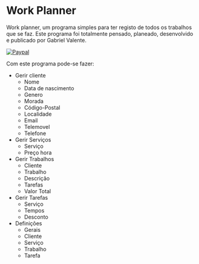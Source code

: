 # Work Planner
Work planner, um programa simples para ter registo de todos os trabalhos que se faz.
Este programa foi totalmente pensado, planeado, desenvolvido e publicado por Gabriel Valente.

[![Paypal](https://img.shields.io/badge/PayPal-Donate-blue.svg)](https://paypal.me/gabrielmcv?locale.x=pt_PT)

Com este programa pode-se fazer:
- Gerir cliente
  - Nome
  - Data de nascimento
  - Genero
  - Morada
  - Código-Postal
  - Localidade
  - Email
  - Telemovel
  - Telefone
- Gerir Serviços
  - Serviço
  - Preço hora
- Gerir Trabalhos
  - Cliente
  - Trabalho
  - Descrição
  - Tarefas
  - Valor Total
- Gerir Tarefas
  - Serviço
  - Tempos
  - Desconto
- Definições
  - Gerais
  - Cliente
  - Serviço
  - Trabalho
  - Tarefa
